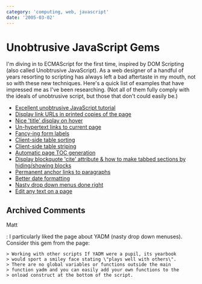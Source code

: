 ```yaml
---
category: 'computing, web, javascript'
date: '2005-03-02'
---
```


Unobtrusive JavaScript Gems
===========================

I\'m diving in to ECMAScript for the first time, inspired by DOM
Scripting (also called Unobtrusive JavaScript). As a web designer of a
handful of years resorting to scripting has always left a bad aftertaste
in my mouth, not so with these new techniques. Here\'s a quick list of
examples that have impressed me as I\'ve been researching. (Not all of
them fully comply with the ideals of unobtrusive script, but those that
don\'t could easily be.)

-   [Excellent unobtrusive JavaScript
    tutorial](http://www.onlinetools.org/articles/unobtrusivejavascript/)
-   [Display link URLs in printed copies of the
    page](http://www.drunkmonkey.com.au/printLinkURLs.html)
-   [Nice \'title\' display on
    hover](http://www.kryogenix.org/code/browser/nicetitle/)
-   [Un-hypertext links to current
    page](http://www.snook.ca/archives/000291.html)
-   [Fancy-ing form
    labels](http://demo.fairsky.us/javascript/checkthelabel.html)
-   [Client-side table
    sorting](http://www.kryogenix.org/code/browser/sorttable/)
-   [Client-side table
    striping](http://codylindley.com/blogstuff/js/stripingDance.htm)
-   [Automatic page TOC
    generation](http://www.quirksmode.org/dom/toc.html)
-   [Display blockquote \'cite\' attribute & how to make tabbed sections
    by hiding/showing
    blocks](http://www.sitepoint.com/article/structural-markup-javascript)
-   [Permanent anchor links to
    paragraphs](http://simon.incutio.com/archive/2004/05/30/plinks)
-   [Better date
    formatting](http://simon.incutio.com/code/js/date-parser/)
-   [Nasty drop down menus done
    right](http://www.onlinetools.org/tools/yadm/)
-   [Edit any text on a page](http://www.quirksmode.org/dom/cms.html)

Archived Comments
-----------------

Matt

:   I particularly liked the page about YADM (nasty drop down menuses).
    Consider this gem from the page:

    > Working with other scripts If YADM were a pupil, its yearbook
    > would sport a smiley face stating \"plays well with others\".
    > There are no global variables or functions outside the main
    > function yadm and you can easily add your own functions to the
    > onload construct at the bottom of the script.
